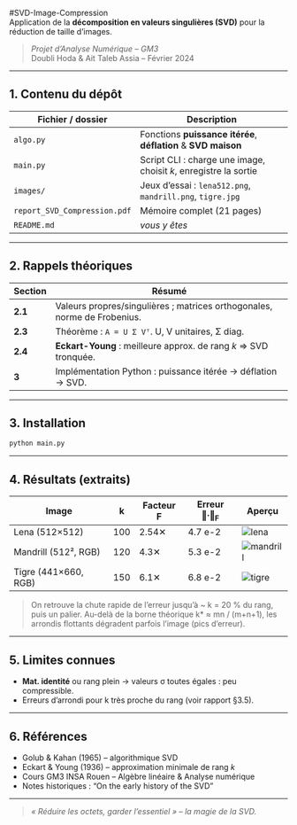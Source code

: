 #SVD-Image-Compression  
Application de la **décomposition en valeurs singulières (SVD)** pour la réduction de taille d’images.

> *Projet d’Analyse Numérique – GM3*  
> Doubli Hoda & Ait Taleb Assia – Février 2024

---

## 1. Contenu du dépôt

| Fichier / dossier                | Description                                                     |
|---------------------------------|-----------------------------------------------------------------|
| `algo.py`                       | Fonctions **puissance itérée**, **déflation** & **SVD maison**  |
| `main.py`                       | Script CLI : charge une image, choisit *k*, enregistre la sortie |
| `images/`                       | Jeux d’essai : `lena512.png`, `mandrill.png`, `tigre.jpg`        |
| `report_SVD_Compression.pdf`    | Mémoire complet (21 pages)                                      |
| `README.md`                     | *vous y êtes*                                                   |

---

## 2. Rappels théoriques

| Section | Résumé |
|---------|--------|
| **2.1** | Valeurs propres/singulières ; matrices orthogonales, norme de Frobenius. |
| **2.3** | Théorème : `A = U Σ Vᵀ`.  U, V unitaires, Σ diag. |
| **2.4** | **Eckart-Young** : meilleure approx. de rang *k* ⇒ SVD tronquée. |
| **3**   | Implémentation Python : puissance itérée → déflation → SVD. |

---

## 3. Installation

```bash
python main.py
````

---

## 4. Résultats (extraits)

| Image                | k   | Facteur F | Erreur ‖·‖<sub>F</sub> | Aperçu                       |
| -------------------- | --- | --------- | ---------------------- | ---------------------------- |
| Lena (512×512)       | 100 | 2.54✕     | 4.7 e-2                | ![lena](docs/lena100.png)    |
| Mandrill (512², RGB) | 120 | 4.3✕      | 5.3 e-2                | ![mandrill](docs/man120.png) |
| Tigre (441×660, RGB) | 150 | 6.1✕      | 6.8 e-2                | ![tigre](docs/tigre150.png)  |

> On retrouve la chute rapide de l’erreur jusqu’à \~ k = 20 % du rang, puis un palier.
> Au-delà de la borne théorique k\* ≈ mn / (m+n+1), les arrondis flottants dégradent parfois l’image (pics d’erreur).

---

## 5. Limites connues

* **Mat. identité** ou rang plein → valeurs σ toutes égales : peu compressible.
* Erreurs d’arrondi pour k très proche du rang (voir rapport §3.5).

---

## 6. Références

* Golub & Kahan (1965) – algorithmique SVD
* Eckart & Young (1936) – approximation minimale de rang *k*
* Cours GM3 INSA Rouen – Algèbre linéaire & Analyse numérique
* Notes historiques : “On the early history of the SVD”

---

> *« Réduire les octets, garder l’essentiel » – la magie de la SVD.*

```
